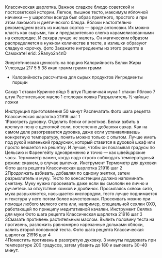 Классическая шарлотка. Важное сладкое блюдо советской и постсоветской истории. Легкое, пышное тесто, максимум яблочной начинки — у шарлотки всегда был образ приятного, простого и при этом лакомого и диетического блюда. Яблоки настоятельно рекомендуем взять из кислых сортов — вроде антоновки. Их можно класть как сырыми, так и предварительно слегка карамелизованными на сковородке. И сахара лучше не жалеть. Он магическим образом распределяется в нужном количестве в тесте, а излишки образуют сладкую корочку.
фото
Закажите ингредиенты из этого рецепта в Самокате!
erid: 2Ranyo2n4nD

Энергетическая ценность на порцию
Калорийность
Белки
Жиры
Углеводы
217
5
5
38
ккал
грамм
грамм
грамм
* Калорийность рассчитана для сырых продуктов
Ингредиенты
порции



Сахар
1 стакан
Куриное яйцо
5 штук
Пшеничная мука
1 стакан
Яблоко
7 штук
Растительное масло
1 столовая ложка
Разрыхлитель
½ чайные ложки

Инструкция приготовления
50 минут
Распечатать
Фото шага рецепта Классическая шарлотка 21916 шаг 1  
1Разогреть духовку. Отделить белки от желтков. Белки взбить в крепкую пену с щепоткой соли, постепенно добавляя сахар.
Как на самом деле разогревается духовка, даже если устанавливаешь конкретную температуру, понять можно только с опытом. Лучше иметь под рукой маленький градусник, который ставится в духовой шкаф или просто вешается на решетку. И лучше, чтобы он показывал градусы по Цельсию и Фаренгейту одновременно и точно — как швейцарские часы. Термометр важен, когда надо строго соблюдать температурный режим: скажем, в случае выпечки. 
Инструмент
Термометр для духовки
Фото шага рецепта Классическая шарлотка 21916 шаг 2  
2Продолжать взбивать, добавляя по одному желтки, затем разрыхлитель и муку. Тесто по консистенции должно напоминать сметану.
Муку нужно просеивать даже если вы смололи ее лично и ручаетесь за отсутствие комков и дробинок. Просыпаясь сквозь сито, мука разрыхляется, насыщается кислородом, тесто лучше поднимается и текстура у него потом более качественная. Просеивать можно при помощи любого мелкого сита или, например, специальной сеялки OXO, работающей по принципу медитативной качалки.
Инструмент
Сеялка для муки
Фото шага рецепта Классическая шарлотка 21916 шаг 3  
3Смазать противень растительным маслом. Вылить половину теста на противень, разложить равномерно нарезанные дольками яблоки, залить второй половиной теста.
Фото шага рецепта Классическая шарлотка 21916 шаг 4  
4Поместить противень в разогретую духовку. 3 минуты подержать при температуре 200 градусов, затем убавить до 180 и выпекать 30–40 минут.
